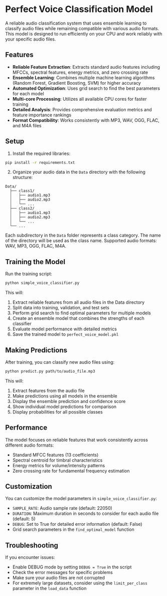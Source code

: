 # Perfect Voice Classification Model

A reliable audio classification system that uses ensemble learning to classify audio files while remaining compatible with various audio formats. This model is designed to run efficiently on your CPU and work reliably with your specific audio files.

## Features

- **Reliable Feature Extraction**: Extracts standard audio features including MFCCs, spectral features, energy metrics, and zero crossing rate
- **Ensemble Learning**: Combines multiple machine learning algorithms (Random Forest, Gradient Boosting, SVM) for higher accuracy
- **Automated Optimization**: Uses grid search to find the best parameters for each model
- **Multi-core Processing**: Utilizes all available CPU cores for faster training
- **Detailed Analysis**: Provides comprehensive evaluation metrics and feature importance rankings
- **Format Compatibility**: Works consistently with MP3, WAV, OGG, FLAC, and M4A files

## Setup

1. Install the required libraries:

```bash
pip install -r requirements.txt
```

2. Organize your audio data in the `Data` directory with the following structure:
```
Data/
  ├── class1/
  │   ├── audio1.mp3
  │   ├── audio2.mp3
  │   └── ...
  ├── class2/
  │   ├── audio1.mp3
  │   ├── audio2.mp3
  │   └── ...
  └── ...
```

Each subdirectory in the `Data` folder represents a class category. The name of the directory will be used as the class name.
Supported audio formats: WAV, MP3, OGG, FLAC, M4A.

## Training the Model

Run the training script:

```bash
python simple_voice_classifier.py
```

This will:
1. Extract reliable features from all audio files in the Data directory
2. Split data into training, validation, and test sets
3. Perform grid search to find optimal parameters for multiple models
4. Create an ensemble model that combines the strengths of each classifier
5. Evaluate model performance with detailed metrics
6. Save the trained model to `perfect_voice_model.pkl`

## Making Predictions

After training, you can classify new audio files using:

```bash
python predict.py path/to/audio_file.mp3
```

This will:
1. Extract features from the audio file
2. Make predictions using all models in the ensemble
3. Display the ensemble prediction and confidence score
4. Show individual model predictions for comparison
5. Display probabilities for all possible classes

## Performance

The model focuses on reliable features that work consistently across different audio formats:
- Standard MFCC features (13 coefficients)
- Spectral centroid for timbral characteristics
- Energy metrics for volume/intensity patterns
- Zero crossing rate for fundamental frequency estimation

## Customization

You can customize the model parameters in `simple_voice_classifier.py`:

- `SAMPLE_RATE`: Audio sample rate (default: 22050)
- `DURATION`: Maximum duration in seconds to consider for each audio file (default: 5)
- `DEBUG`: Set to True for detailed error information (default: False)
- Grid search parameters in the `find_optimal_model` function

## Troubleshooting

If you encounter issues:
- Enable DEBUG mode by setting `DEBUG = True` in the script
- Check the error messages for specific problems
- Make sure your audio files are not corrupted
- For extremely large datasets, consider using the `limit_per_class` parameter in the `load_data` function 